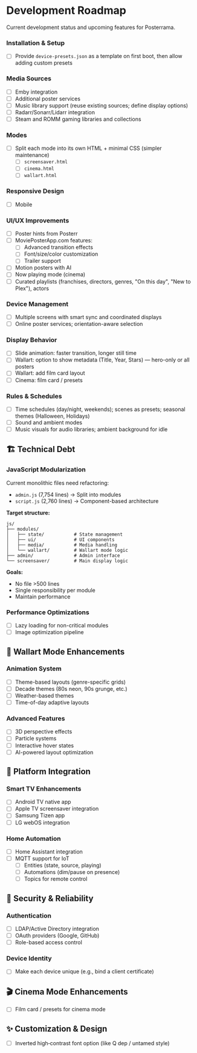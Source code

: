 # Development Roadmap

Current development status and upcoming features for Posterrama.

### Installation & Setup

- [ ] Provide `device-presets.json` as a template on first boot, then allow adding custom presets

### Media Sources

- [ ] Emby integration
- [ ] Additional poster services
- [ ] Music library support (reuse existing sources; define display options)
- [ ] Radarr/Sonarr/Lidarr integration
- [ ] Steam and ROMM gaming libraries and collections

### Modes

- [ ] Split each mode into its own HTML + minimal CSS (simpler maintenance)
    - [ ] `screensaver.html`
    - [ ] `cinema.html`
    - [ ] `wallart.html`

### Responsive Design

- [ ] Mobile

### UI/UX Improvements

- [ ] Poster hints from Posterr
- [ ] MoviePosterApp.com features:
    - [ ] Advanced transition effects
    - [ ] Font/size/color customization
    - [ ] Trailer support
- [ ] Motion posters with AI
- [ ] Now playing mode (cinema)
- [ ] Curated playlists (franchises, directors, genres, "On this day", "New to Plex"), actors

### Device Management

- [ ] Multiple screens with smart sync and coordinated displays
- [ ] Online poster services; orientation-aware selection

### Display Behavior

- [ ] Slide animation: faster transition, longer still time
- [ ] Wallart: option to show metadata (Title, Year, Stars) — hero-only or all posters
- [ ] Wallart: add film card layout
- [ ] Cinema: film card / presets

### Rules & Schedules

- [ ] Time schedules (day/night, weekends); scenes as presets; seasonal themes (Halloween, Holidays)
- [ ] Sound and ambient modes
- [ ] Music visuals for audio libraries; ambient background for idle

## 🏗️ Technical Debt

### JavaScript Modularization

Current monolithic files need refactoring:

- `admin.js` (7,754 lines) → Split into modules
- `script.js` (2,760 lines) → Component-based architecture

**Target structure:**

```
js/
├── modules/
│   ├── state/           # State management
│   ├── ui/              # UI components
│   ├── media/           # Media handling
│   └── wallart/         # Wallart mode logic
├── admin/               # Admin interface
└── screensaver/         # Main display logic
```

**Goals:**

- No file >500 lines
- Single responsibility per module
- Maintain performance

### Performance Optimizations

- [ ] Lazy loading for non-critical modules
- [ ] Image optimization pipeline

## 🎨 Wallart Mode Enhancements

### Animation System

- [ ] Theme-based layouts (genre-specific grids)
- [ ] Decade themes (80s neon, 90s grunge, etc.)
- [ ] Weather-based themes
- [ ] Time-of-day adaptive layouts

### Advanced Features

- [ ] 3D perspective effects
- [ ] Particle systems
- [ ] Interactive hover states
- [ ] AI-powered layout optimization

## 📱 Platform Integration

### Smart TV Enhancements

- [ ] Android TV native app
- [ ] Apple TV screensaver integration
- [ ] Samsung Tizen app
- [ ] LG webOS integration

### Home Automation

- [ ] Home Assistant integration
- [ ] MQTT support for IoT
    - [ ] Entities (state, source, playing)
    - [ ] Automations (dim/pause on presence)
    - [ ] Topics for remote control

## 🔐 Security & Reliability

### Authentication

- [ ] LDAP/Active Directory integration
- [ ] OAuth providers (Google, GitHub)
- [ ] Role-based access control

### Device Identity

- [ ] Make each device unique (e.g., bind a client certificate)

## 🎬 Cinema Mode Enhancements

- [ ] Film card / presets for cinema mode

## ✨ Customization & Design

- [ ] Inverted high‑contrast font option (like Q dep / untamed style)
